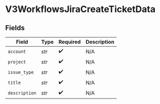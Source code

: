 # V3WorkflowsJiraCreateTicketData


## Fields

| Field              | Type               | Required           | Description        |
| ------------------ | ------------------ | ------------------ | ------------------ |
| `account`          | *str*              | :heavy_check_mark: | N/A                |
| `project`          | *str*              | :heavy_check_mark: | N/A                |
| `issue_type`       | *str*              | :heavy_check_mark: | N/A                |
| `title`            | *str*              | :heavy_check_mark: | N/A                |
| `description`      | *str*              | :heavy_check_mark: | N/A                |